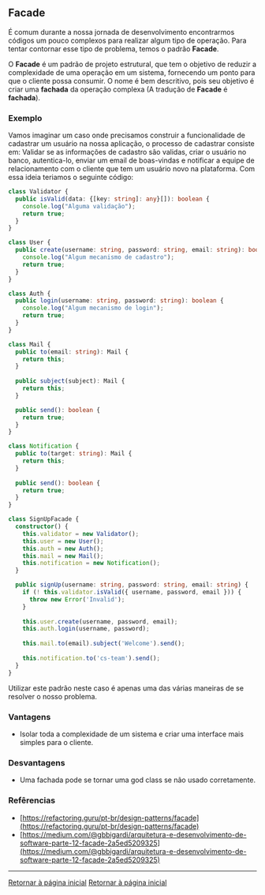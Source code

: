 ## Facade

É comum durante a nossa jornada de desenvolvimento encontrarmos códigos um pouco complexos para realizar algum 
tipo de operação. Para tentar contornar esse tipo de problema, temos o padrão **Facade**.

O **Facade** é um padrão de projeto estrutural, que tem o objetivo de reduzir a complexidade de uma operação
em um sistema, fornecendo um ponto para que o cliente possa consumir. O nome é bem descritivo, pois seu objetivo é criar uma
**fachada** da operação complexa (A tradução de **Facade** é **fachada**).

### Exemplo

Vamos imaginar um caso onde precisamos construir a funcionalidade de cadastrar um usuário na nossa aplicação, o processo de 
cadastrar consiste em: Validar se as informações de cadastro são validas, criar o usuário no banco, autentica-lo, enviar um email de 
boas-vindas e notificar a equipe de relacionamento com o cliente que tem um usuário novo na plataforma. Com essa 
ideia teriamos o seguinte código:

```typescript
class Validator {
  public isValid(data: {[key: string]: any}[]): boolean {
    console.log("Alguma validação");
    return true;
  }   
}

class User {
  public create(username: string, password: string, email: string): boolean {
    console.log("Algum mecanismo de cadastro");
    return true;
  }
}

class Auth {
  public login(username: string, password: string): boolean {
    console.log("Algum mecanismo de login");
    return true;
  }
}

class Mail {
  public to(email: string): Mail {
    return this;
  }
 
  public subject(subject): Mail {
    return this;
  }

  public send(): boolean {
    return true;
  }
}

class Notification {
  public to(target: string): Mail {
    return this;
  }
  
  public send(): boolean {
    return true;
  }
}

class SignUpFacade {
  constructor() {
    this.validator = new Validator();
    this.user = new User();
    this.auth = new Auth();
    this.mail = new Mail();
    this.notification = new Notification();
  }

  public signUp(username: string, password: string, email: string) {
    if (! this.validator.isValid({ username, password, email })) {
      throw new Error('Invalid');
    }
    
    this.user.create(username, password, email);
    this.auth.login(username, password);
    
    this.mail.to(email).subject('Welcome').send();
    
    this.notification.to('cs-team').send();
  }
}
```

Utilizar este padrão neste caso é apenas uma das várias maneiras de se resolver o nosso problema.

### Vantagens

- Isolar toda a complexidade de um sistema e criar uma interface mais simples para o cliente.

### Desvantagens

- Uma fachada pode se tornar uma god class se não usado corretamente.

### Refêrencias

- [https://refactoring.guru/pt-br/design-patterns/facade](https://refactoring.guru/pt-br/design-patterns/facade)
- [https://medium.com/@gbbigardi/arquitetura-e-desenvolvimento-de-software-parte-12-facade-2a5ed5209325](https://medium.com/@gbbigardi/arquitetura-e-desenvolvimento-de-software-parte-12-facade-2a5ed5209325)

---

[Retornar à página inicial](../../README.md)	[Retornar à página inicial](../../README.md)
